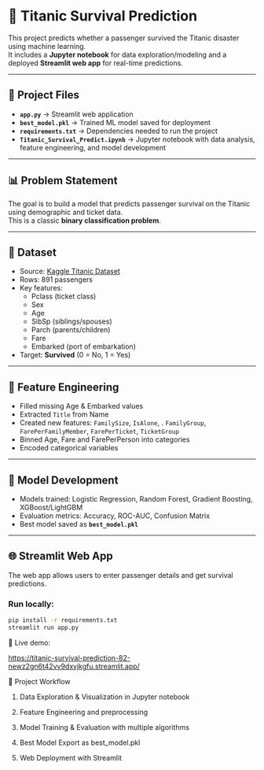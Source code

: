 # 🚢 Titanic Survival Prediction

This project predicts whether a passenger survived the Titanic disaster using machine learning.  
It includes a **Jupyter notebook** for data exploration/modeling and a deployed **Streamlit web app** for real-time predictions.

---

## 📂 Project Files

- **`app.py`** → Streamlit web application  
- **`best_model.pkl`** → Trained ML model saved for deployment  
- **`requirements.txt`** → Dependencies needed to run the project  
- **`Titanic_Survival_Predict.ipynb`** → Jupyter notebook with data analysis, feature engineering, and model development  

---

## 📊 Problem Statement
The goal is to build a model that predicts passenger survival on the Titanic using demographic and ticket data.  
This is a classic **binary classification problem**.

---

## 📑 Dataset
- Source: [Kaggle Titanic Dataset](https://www.kaggle.com/c/titanic)  
- Rows: 891 passengers  
- Key features:  
  - Pclass (ticket class)  
  - Sex  
  - Age  
  - SibSp (siblings/spouses)  
  - Parch (parents/children)  
  - Fare  
  - Embarked (port of embarkation)  
- Target: **Survived** (0 = No, 1 = Yes)  

---

## 🔧 Feature Engineering
- Filled missing Age & Embarked values  
- Extracted `Title` from Name  
- Created new features: `FamilySize`, `IsAlone`, . `FamilyGroup`, `FarePerFamilyMember`, `FarePerTicket`, `TicketGroup`
- Binned Age, Fare and FarePerPerson into categories  
- Encoded categorical variables  

---

## 🤖 Model Development
- Models trained: Logistic Regression, Random Forest, Gradient Boosting, XGBoost/LightGBM  
- Evaluation metrics: Accuracy, ROC-AUC, Confusion Matrix  
- Best model saved as **`best_model.pkl`**  

---

## 🌐 Streamlit Web App
The web app allows users to enter passenger details and get survival predictions.

### Run locally:
```bash
pip install -r requirements.txt
streamlit run app.py
```

🚀 Live demo:

https://titanic-survival-prediction-82-newz2gn6t42vv9dxvjkgfu.streamlit.app/

📂 Project Workflow

1. Data Exploration & Visualization in Jupyter notebook

2. Feature Engineering and preprocessing

3. Model Training & Evaluation with multiple algorithms

4. Best Model Export as best_model.pkl

5. Web Deployment with Streamlit